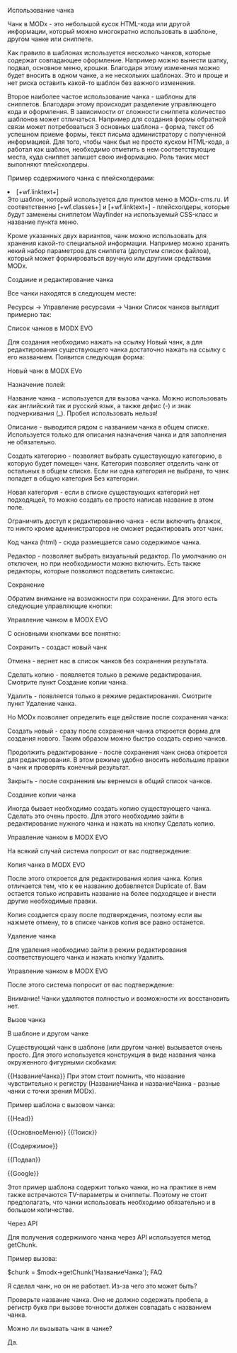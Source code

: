 Использование чанка

Чанк в MODx - это небольшой кусок HTML-кода или другой информации, который можно многократно использовать в шаблоне, другом чанке или сниппете.

Как правило в шаблонах используется несколько чанков, которые содержат совпадающее оформление. Например можно вынести шапку, подвал, основное меню, крошки. Благодаря этому изменения можно будет вносить в одном чанке, а не нескольких шаблонах. Это и проще и нет риска оставить какой-то шаблон без важного изменения.

Второе наиболее частое использование чанка - шаблоны для сниппетов. Благодаря этому происходит разделение управляющего кода и оформления. В зависимости от сложности сниппета количество шаблонов может отличаться. Например для создания формы обратной связи может потребоваться 3 основных шаблона - форма, текст об успешном приеме формы, текст письма администратору с полученной информацией. Для того, чтобы чанк был не просто куском HTML-кода, а работал как шаблон, необходимо отметить в нем соответствующие места, куда сниппет запишет свою информацию. Роль таких мест выполняют плейсхолдеры.

Пример содержимого чанка с плейсхолдерами:

<li [+wf.classes+]>[+wf.linktext+]</li>
Это шаблон, который используется для пунктов меню в MODx-cms.ru. И соответственно [+wf.classes+] и [+wf.linktext+] - плейсхолдеры, которые будут заменены сниппетом Wayfinder на используемый CSS-класс и название пункта меню.

Кроме указанных двух вариантов, чанк можно использовать для хранения какой-то специальной информации. Например можно хранить некий набор параметров для сниппета (допустим список файлов), который может формироваться вручную или другими средствами MODx.

Создание и редактирование чанка

Все чанки находятся в следующем месте:

Ресурсы → Управление ресурсами → Чанки
Список чанков выглядит примерно так:

Список чанков в MODX EVO

Для создания необходимо нажать на ссылку Новый чанк, а для редактирования существующего чанка достаточно нажать на ссылку с его названием. Появится следующая форма:

Новый чанк в MODX EVo

Назначение полей:

Название чанка - используется для вызова чанка. Можно использовать как английский так и русский язык, а также дефис (-) и знак подчеркивания (_). Пробел использовать нельзя!

Описание - выводится рядом с названием чанка в общем списке. Используется только для описания назначения чанка и для заполнения не обязательно.

Создать категорию - позволяет выбрать существующую категорию, в которую будет помещен чанк. Категория позволяет отделить чанк от остальных в общем списке. Если ни одна категория не выбрана, то чанк попадет в общую категория Без категории.

Новая категория - если в списке существующих категорий нет подходящей, то можно создать ее просто написав название в этом поле.

Ограничить доступ к редактированию чанка - если включить флажок, то никто кроме администраторов не сможет редактировать этот чанк.

Код чанка (html) - сюда размещается само содержимое чанка.

Редактор - позволяет выбрать визуальный редактор. По умолчанию он отключен, но при необходимости можно включить. Есть также редакторы, которые позволяют подсветить синтаксис.

Сохранение

Обратим внимание на возможности при сохранении. Для этого есть следующие управляющие кнопки:

Управление чанком в MODX EVO

С основными кнопками все понятно:

Сохранить - создаст новый чанк

Отмена - вернет нас в список чанков без сохранения результата.

Сделать копию - появляется только в режиме редактирования. Смотрите пункт Создание копии чанка.

Удалить - появляется только в режиме редактирования. Смотрите пункт Удаление чанка.

Но MODx позволяет определить еще действие после сохранения чанка:

Создать новый - сразу после сохранения чанка откроется форма для создания нового. Таким образом можно быстро создать серию чанков.

Продолжить редактирование - после сохранения чанк снова откроется для редактирования. В этом режиме удобно вносить небольшие правки в чанк и проверять конечный результат.

Закрыть - после сохранения мы вернемся в общий список чанков.

Создание копии чанка

Иногда бывает необходимо создать копию существующего чанка. Сделать это очень просто. Для этого необходимо зайти в редактирование нужного чанка и нажать на кнопку Сделать копию.

Управление чанком в MODX EVO

На всякий случай система попросит от вас подтверждение:

Копия чанка в MODX EVO

После этого откроется для редактирования копия чанка. Копия отличается тем, что к ее названию добавляется Duplicate of. Вам остается только исправить название на более подходящее и внести другие необходимые правки.

Копия создается сразу после подтверждения, поэтому если вы нажмете отмену, то в списке чанков копия все равно останется.

Удаление чанка

Для удаления необходимо зайти в режим редактирования соответствующего чанка и нажать кнопку Удалить.

Управление чанком в MODX EVO

После этого система попросит от вас подтверждение:



Внимание! Чанки удаляются полностью и возможности их восстановить нет.

Вызов чанка

В шаблоне и другом чанке

Существующий чанк в шаблоне (или другом чанке) вызывается очень просто. Для этого используется конструкция в виде названия чанка окруженного фигурными скобками:

{{НазваниеЧанка}}
При этом стоит помнить, что название чувствительно к регистру (НазваниеЧанка и названиеЧанка - разные чанки с точки зрения MODx).

Пример шаблона с вызовом чанка:

<html>
<head>
{{Head}}
</head>
<body>

{{ОсновноеМеню}}
{{Поиск}}

<div class="outer">
    <div class="main">
        {{Содержимое}}
    </div>
</div>

{{Подвал}}

{{Google}}
</body>
</html>
Этот пример шаблона содержит только чанки, но на практике в нем также встречаются TV-параметры и сниппеты. Поэтому не стоит предполагать, что чанки использовать необходимо обязательно и в большом количестве.

Через API

Для получения содержимого чанка через API используется метод getChunk.

Пример вызова:

$chunk = $modx->getChunk('НазваниеЧанка');
FAQ

Я сделал чанк, но он не работает. Из-за чего это может быть?

Проверьте название чанка. Оно не должно содержать пробела, а регистр букв при вызове точности должен совпадать с названием чанка.

Можно ли вызывать чанк в чанке?

Да.